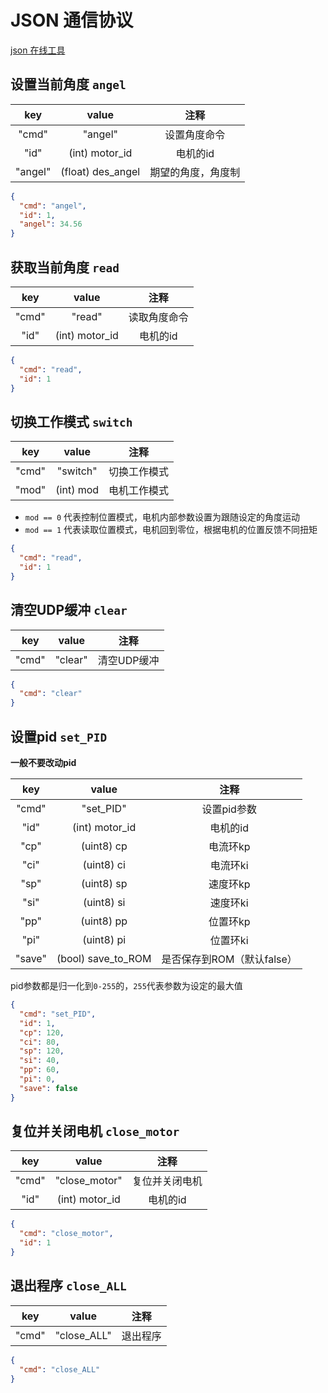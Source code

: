 # JSON 通信协议

[json 在线工具](https://c.runoob.com/front-end/53/)

## 设置当前角度 `angel`

|   key   |       value       |    注释     |
|:-------:|:-----------------:|:---------:|
|  "cmd"  |      "angel"      |  设置角度命令   |
|  "id"   |  (int) motor_id   |   电机的id   |
| "angel" | (float) des_angel | 期望的角度，角度制 |

```json
{
  "cmd": "angel",
  "id": 1,
  "angel": 34.56
}
```

## 获取当前角度 `read`

|  key  |     value      |   注释   |
|:-----:|:--------------:|:------:|
| "cmd" |     "read"     | 读取角度命令 |
| "id"  | (int) motor_id | 电机的id  |

```json
{
  "cmd": "read",
  "id": 1
}
```

## 切换工作模式 `switch`

|  key  |   value   |   注释   |
|:-----:|:---------:|:------:|
| "cmd" | "switch"  | 切换工作模式 |
| "mod" | (int) mod | 电机工作模式 |

- `mod == 0` 代表控制位置模式，电机内部参数设置为跟随设定的角度运动
- `mod == 1` 代表读取位置模式，电机回到零位，根据电机的位置反馈不同扭矩

```json
{
  "cmd": "read",
  "id": 1
}
```

## 清空UDP缓冲 `clear`

|  key  |  value  |   注释    |
|:-----:|:-------:|:-------:|
| "cmd" | "clear" | 清空UDP缓冲 |

```json
{
  "cmd": "clear"
}
```

## 设置pid `set_PID`

**一般不要改动pid**

|  key   |       value        |        注释         |
|:------:|:------------------:|:-----------------:|
| "cmd"  |     "set_PID"      |      设置pid参数      |
|  "id"  |   (int) motor_id   |       电机的id       |
|  "cp"  |     (uint8) cp     |       电流环kp       |
|  "ci"  |     (uint8) ci     |       电流环ki       |
|  "sp"  |     (uint8) sp     |       速度环kp       |
|  "si"  |     (uint8) si     |       速度环ki       |
|  "pp"  |     (uint8) pp     |       位置环kp       |
|  "pi"  |     (uint8) pi     |       位置环ki       |
| "save" | (bool) save_to_ROM | 是否保存到ROM（默认false） |

pid参数都是归一化到`0-255`的，`255`代表参数为设定的最大值

```json
{
  "cmd": "set_PID",
  "id": 1,
  "cp": 120,
  "ci": 80,
  "sp": 120,
  "si": 40,
  "pp": 60,
  "pi": 0,
  "save": false
}
```

## 复位并关闭电机 `close_motor`

|  key  |     value      |   注释    |
|:-----:|:--------------:|:-------:|
| "cmd" | "close_motor"  | 复位并关闭电机 |
| "id"  | (int) motor_id |  电机的id  |

```json
{
  "cmd": "close_motor",
  "id": 1
}
```

## 退出程序 `close_ALL`

|  key  |    value    |  注释  |
|:-----:|:-----------:|:----:|
| "cmd" | "close_ALL" | 退出程序 |

```json
{
  "cmd": "close_ALL"
}
```

